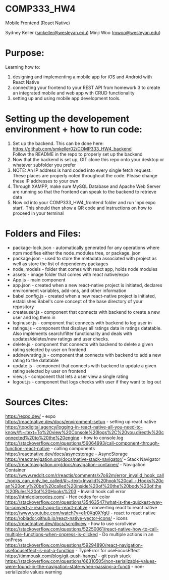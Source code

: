 # COMP333_HW4
Mobile Frontend (React Native)

Sydney Keller (<smkeller@wesleyan.edu>)
Minji Woo (<mwoo@wesleyan.edu>)

# Purpose:
Learning how to:</br>
1. designing and implementing a mobile app for iOS and Android with React Native</br>
2. connecting your frontend to your REST API from homework 3 to create an integrated mobile and web app with CRUD functionality</br>
3. setting up and using mobile app development tools.

# Setting up the developement environment + how to run code:
1. Set up the backend. This can be done here:</br>
https://github.com/smkeller02/COMP333_HW4_backend</br>
Follow the README in the repo to properly set up the backend
2. Now that the backend is set up, GIT clone this repo onto your desktop or whatever subfolder you prefer
3. NOTE: An IP address is hard coded into every single fetch request. These places are properly noted throughout the code. Please change these IP addresses to your own
4. Through XAMPP, make sure MySQL Database and Apache Web Server are running so that the frontend can speak to the backend to retrieve data
5. Now cd into your COMP333_HW4_frontend folder and run 'npx expo start'. This should then show a QR code and instructions on how to proceed in your terminal


# Folders and Files:
- package-lock.json - automatically generated for any operations where npm modifies either the node_modules tree, or package. json
- package.json - used to store the metadata associated with project as well as store the list of dependency packages
- node_models - folder that comes with react app, holds node modules
- assets - image folder that comes with react native/expo
- App.js - main component
- app.json - created when a new react-native project is initiated, declares environment variables, add-ons, and other information
- babel.config.js - created when a new react-native project is initiated, establishes Babel's core concept of the base directory of your repository
- createuser.js - component that connects with backend to create a new user and log them in
- loginuser.js - component that connects with backend to log user in
- ratings.js - component that displays all ratings data in ratings datatable. Also implements search/filter functionality and deals with updates/deletes/new ratings and user checks.
- delete.js - component that connects with backend to delete a given rating selected by user on frontend
- addnewrating.js - component that connects with backend to add a new rating to the datatable
- update.js - component that connects with backend to update a given rating selected by user on frontend
- view.js - component that lets a user view a single rating
- logout.js - component that logs checks with user if they want to log out

# Sources Cites:
https://expo.dev/ - expo</br>
https://reactnative.dev/docs/environment-setup - setting up react native</br>
https://topdigital.agency/logging-in-react-native-all-you-need-to-know/#:~:text=To%20view%20Console%20logs%2C%20you,directly%20connected%20to%20the%20engine - how to console.log</br>
https://stackoverflow.com/questions/56064993/call-component-through-function-react-native - calling components</br>
https://reactnative.dev/docs/asyncstorage - AsyncStorage</br>
https://reactnavigation.org/docs/native-stack-navigator/ - Stack Navigator</br>
https://reactnavigation.org/docs/navigation-container/ - Navigation Container</br>
https://www.reddit.com/r/reactjs/comments/x7o62m/error_invalid_hook_call_hooks_can_only_be_called/#:~:text=Invalid%20hook%20call.-,Hooks%20can%20only%20be%20called%20inside%20of%20the%20body%20of,the%20Rules%20of%20Hooks%203  - Invalid hook call error</br>
https://htmlcolorcodes.com/ - Hex codes for color</br>
https://stackoverflow.com/questions/35463547/what-is-the-quickest-way-to-convert-a-react-app-to-react-native - converting react to react native</br>
https://www.youtube.com/watch?v=e1r0Xq0XYgU - react to react native</br>
https://oblador.github.io/react-native-vector-icons/ - icons</br>
https://reactnative.dev/docs/scrollview - how to use scrollview</br>
https://stackoverflow.com/questions/52250061/react-native-how-to-call-multiple-functions-when-onpress-is-clicked - Do multiple actions in an onPress</br>
https://stackoverflow.com/questions/59294890/react-navigation-usefocuseffect-is-not-a-function - TypeError for useFocusEffect</br>
https://timmousk.com/blog/git-push-hangs/ - git push stuck</br>
https://stackoverflow.com/questions/66310505/non-serializable-values-were-found-in-the-navigation-state-when-passing-a-functi - non-serializable values warning</br>